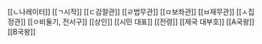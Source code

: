 [[ㄴ나레이터]]
[[ㄱ시작]]
[[ㄷ감찰관]]
[[ㄹ법무관]]
[[ㅁ보좌관]]
[[ㅂ재무관]]
[[ㅅ집정관]]
[[ㅇ비둘기, 전서구]]
[[상인]]
[[시민 대표]]
[[전령]]
[[제국 대부호]]
[[A국왕]]
[[B국왕]]
